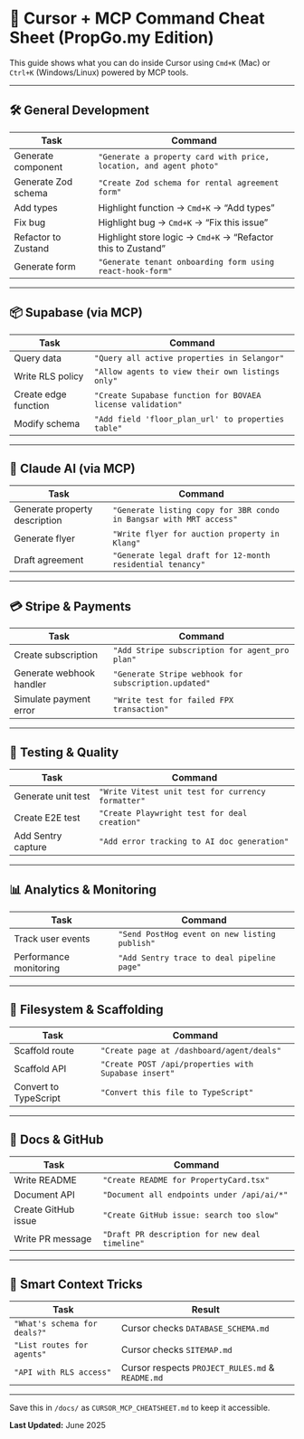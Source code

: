# 🧠 Cursor + MCP Command Cheat Sheet (PropGo.my Edition)

This guide shows what you can do inside Cursor using `Cmd+K` (Mac) or `Ctrl+K` (Windows/Linux) powered by MCP tools.

---

## 🛠️ General Development

| Task | Command |
|------|---------|
| Generate component | `"Generate a property card with price, location, and agent photo"` |
| Generate Zod schema | `"Create Zod schema for rental agreement form"` |
| Add types | Highlight function → `Cmd+K` → “Add types” |
| Fix bug | Highlight bug → `Cmd+K` → “Fix this issue” |
| Refactor to Zustand | Highlight store logic → `Cmd+K` → “Refactor this to Zustand” |
| Generate form | `"Generate tenant onboarding form using react-hook-form"` |

---

## 📦 Supabase (via MCP)

| Task | Command |
|------|---------|
| Query data | `"Query all active properties in Selangor"` |
| Write RLS policy | `"Allow agents to view their own listings only"` |
| Create edge function | `"Create Supabase function for BOVAEA license validation"` |
| Modify schema | `"Add field 'floor_plan_url' to properties table"` |

---

## 🤖 Claude AI (via MCP)

| Task | Command |
|------|---------|
| Generate property description | `"Generate listing copy for 3BR condo in Bangsar with MRT access"` |
| Generate flyer | `"Write flyer for auction property in Klang"` |
| Draft agreement | `"Generate legal draft for 12-month residential tenancy"` |

---

## 💳 Stripe & Payments

| Task | Command |
|------|---------|
| Create subscription | `"Add Stripe subscription for agent_pro plan"` |
| Generate webhook handler | `"Generate Stripe webhook for subscription.updated"` |
| Simulate payment error | `"Write test for failed FPX transaction"` |

---

## 🐛 Testing & Quality

| Task | Command |
|------|---------|
| Generate unit test | `"Write Vitest unit test for currency formatter"` |
| Create E2E test | `"Create Playwright test for deal creation"` |
| Add Sentry capture | `"Add error tracking to AI doc generation"` |

---

## 📊 Analytics & Monitoring

| Task | Command |
|------|---------|
| Track user events | `"Send PostHog event on new listing publish"` |
| Performance monitoring | `"Add Sentry trace to deal pipeline page"` |

---

## 📁 Filesystem & Scaffolding

| Task | Command |
|------|---------|
| Scaffold route | `"Create page at /dashboard/agent/deals"` |
| Scaffold API | `"Create POST /api/properties with Supabase insert"` |
| Convert to TypeScript | `"Convert this file to TypeScript"` |

---

## 📑 Docs & GitHub

| Task | Command |
|------|---------|
| Write README | `"Create README for PropertyCard.tsx"` |
| Document API | `"Document all endpoints under /api/ai/*"` |
| Create GitHub issue | `"Create GitHub issue: search too slow"` |
| Write PR message | `"Draft PR description for new deal timeline"` |

---

## 🧠 Smart Context Tricks

| Task | Result |
|------|--------|
| `"What's schema for deals?"` | Cursor checks `DATABASE_SCHEMA.md` |
| `"List routes for agents"` | Cursor checks `SITEMAP.md` |
| `"API with RLS access"` | Cursor respects `PROJECT_RULES.md` & `README.md` |

---

Save this in `/docs/` as `CURSOR_MCP_CHEATSHEET.md` to keep it accessible.

**Last Updated:** June 2025